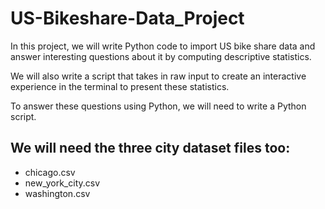 # US-Bikeshare-Data_Project

In this project, we will write Python code to import US bike share data and answer interesting questions about it by computing descriptive statistics.

We will also write a script that takes in raw input to create an interactive experience in the terminal to present these statistics.

To answer these questions using Python, we will need to write a Python script. 

## We will need the three city dataset files too: 
* chicago.csv
* new_york_city.csv
* washington.csv
